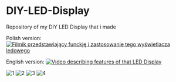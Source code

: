 # DIY-LED-Display
Repository of my DIY LED Display that i made

Polish version:
[![Filmik przedstawiający funckję i zastosowanie tego wyświetlacza ledowego](https://img.youtube.com/vi/zbrvMeu3naw/0.jpg)](https://youtube.com/watch?v=zbrvMeu3naw)

English version:
[![Video describing features of that LED Display](https://img.youtube.com/vi/CIWwFSAYm54/0.jpg)](https://youtube.com/CIWwFSAYm54)

![1](https://github.com/Miszuszix/DIY-LED-Display/assets/95759170/62cc4e12-9c1f-4ed3-b12c-6731ebecdc80)
![2](https://github.com/Miszuszix/DIY-LED-Display/assets/95759170/eb2735b4-1a7e-4bbc-9a54-4fa0ba3514ff)
![3](https://github.com/Miszuszix/DIY-LED-Display/assets/95759170/d01bb810-7265-4f1a-bbb1-ab1cc17b2777)
![4](https://github.com/Miszuszix/DIY-LED-Display/assets/95759170/df03649a-d02b-4b02-b4b8-8bd89203e9e4)
